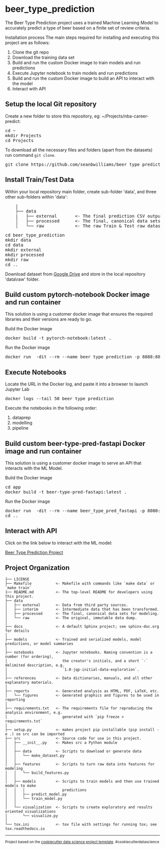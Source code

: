 beer_type_prediction
==============================

The Beer Type Prediction project uses a trained Machine Learning Model to accurately predict a type of beer based on a finite set of review criteria.


Installation process
The main steps required for installing and executing this project are as follows:
1) Clone the git repo
2) Download the training data set
3) Build and run the custom Docker image to train models and run predictions
4) Execute Jupyter notebook to train models and run predictions
5) Build and run the custom Docker image to build an API to interact with the model
6) Interact with API

Setup the local Git repository
------------

Create a new folder to store this repository, eg: ~/Projects/nba-career-predict:

<pre>
cd ~
mkdir Projects
cd Projects
</pre>

To download all the necessary files and folders (apart from the datasets) run command <code>git clone</code>.

<pre>git clone https://github.com/seanbwilliams/beer_type_prediction.git</pre>


Install Train/Test Data
------------

Within your local repository main folder, create sub-folder 'data', and three other sub-folders within 'data':
<pre>
    |
    ├── data
    |   ├── external       <- The final prediction CSV output files for submission to Kaggle
    │   ├── processed      <- The final, canonical data sets for modeling.
    │   └── raw            <- The raw Train & Test raw datasets.
</pre>

<pre>
cd beer_type_prediction
mkdir data
cd data
mkdir external
mkdir processed
mkdir raw
cd ..
</pre>

Download dataset from <a href="https://drive.google.com/file/d/1vYyJL_IB6KjKCxuk9kg4vIMPGTtoX8Ek/view?usp=sharing">Google Drive</a> and store in the local repository 'data\raw' folder.


Build custom pytorch-notebook Docker image and run container
------------

This solution is using a customer docker image that ensures the required libraries and their versions are ready to go.

Build the Docker image

<pre>
docker build -t pytorch-notebook:latest .
</pre>


Run the Docker image

<pre>
docker run  -dit --rm --name beer_type_prediction -p 8888:8888 -e JUPYTER_ENABLE_LAB=yes -v {PWD}:/home/jovyan/work pytorch-notebook:latest 
</pre>


Execute Notebooks
---------------

Locate the URL in the Docker log, and paste it into a browser to launch Jupyter Lab

<pre>docker logs --tail 50 beer_type_prediction</pre>

Execute the notebooks in the following order:

1. dataprep
2. modelling
3. pipeline


Build custom beer-type-pred-fastapi Docker image and run container
------------

This solution is using a customer docker image to serve an API that interacts with the ML Model.

Build the Docker image

<pre>
cd app
docker build -t beer-type-pred-fastapi:latest .
</pre>


Run the Docker image

<pre>
docker run  -dit --rm --name beer_type_pred_fastapi -p 8080:80 beer-type-pred-fastapi:latest
cd ..
</pre>


Interact with API
---------------

Click on the link below to interact with the ML model:

<a href="http://127.0.0.1:8080/">Beer Type Prediction Project</a>


Project Organization
------------

    ├── LICENSE
    ├── Makefile           <- Makefile with commands like `make data` or `make train`
    ├── README.md          <- The top-level README for developers using this project.
    ├── data
    │   ├── external       <- Data from third party sources.
    │   ├── interim        <- Intermediate data that has been transformed.
    │   ├── processed      <- The final, canonical data sets for modeling.
    │   └── raw            <- The original, immutable data dump.
    │
    ├── docs               <- A default Sphinx project; see sphinx-doc.org for details
    │
    ├── models             <- Trained and serialized models, model predictions, or model summaries
    │
    ├── notebooks          <- Jupyter notebooks. Naming convention is a number (for ordering),
    │                         the creator's initials, and a short `-` delimited description, e.g.
    │                         `1.0-jqp-initial-data-exploration`.
    │
    ├── references         <- Data dictionaries, manuals, and all other explanatory materials.
    │
    ├── reports            <- Generated analysis as HTML, PDF, LaTeX, etc.
    │   └── figures        <- Generated graphics and figures to be used in reporting
    │
    ├── requirements.txt   <- The requirements file for reproducing the analysis environment, e.g.
    │                         generated with `pip freeze > requirements.txt`
    │
    ├── setup.py           <- makes project pip installable (pip install -e .) so src can be imported
    ├── src                <- Source code for use in this project.
    │   ├── __init__.py    <- Makes src a Python module
    │   │
    │   ├── data           <- Scripts to download or generate data
    │   │   └── make_dataset.py
    │   │
    │   ├── features       <- Scripts to turn raw data into features for modeling
    │   │   └── build_features.py
    │   │
    │   ├── models         <- Scripts to train models and then use trained models to make
    │   │   │                 predictions
    │   │   ├── predict_model.py
    │   │   └── train_model.py
    │   │
    │   └── visualization  <- Scripts to create exploratory and results oriented visualizations
    │       └── visualize.py
    │
    └── tox.ini            <- tox file with settings for running tox; see tox.readthedocs.io


--------

<p><small>Project based on the <a target="_blank" href="https://drivendata.github.io/cookiecutter-data-science/">cookiecutter data science project template</a>. #cookiecutterdatascience</small></p>
